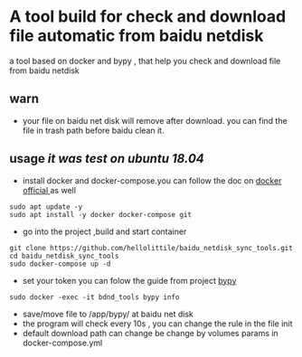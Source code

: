 # A tool build for check and download file automatic from baidu netdisk

a tool based on docker and bypy , that help you check and download file from baidu netdisk
## warn
* your file on baidu net disk will remove after download. you can find the file in trash path before baidu clean it.

## usage *it was test on ubuntu 18.04*
* install docker and docker-compose.you can follow the doc on [docker official ](https://www.docker.com/get-started) as well
```
sudo apt update -y 
sudo apt install -y docker docker-compose git
```
* go into the project ,build and start container
```
git clone https://github.com/hellolittile/baidu_netdisk_sync_tools.git
cd baidu_netdisk_sync_tools
sudo docker-compose up -d
```
* set your token
you can folow the guide from project [bypy](https://github.com/houtianze/bypy) 
```
sudo docker -exec -it bdnd_tools bypy info
```
* save/move file to /app/bypy/ at baidu net disk
* the program will check every 10s , you can change the rule in the file init
* default download path can change be change by volumes params in docker-compose.yml



